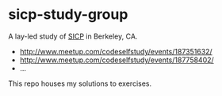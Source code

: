sicp-study-group
================

A lay-led study of [SICP](https://mitpress.mit.edu/sicp/) in Berkeley, CA.

* http://www.meetup.com/codeselfstudy/events/187351632/
* http://www.meetup.com/codeselfstudy/events/187758402/
* ...

This repo houses my solutions to exercises.

